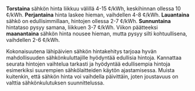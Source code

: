 **Torstaina** sähkön hinta liikkuu välillä 4-15 ¢/kWh, keskihinnan ollessa 10 ¢/kWh. **Perjantaina** hinta laskee hieman, vaihdellen 4-8 ¢/kWh. **Lauantaina** sähkö on edullisimmillaan, hintojen ollessa 2-7 ¢/kWh. **Sunnuntaina** hintataso pysyy samana, liikkuen 3-7 ¢/kWh. Viikon päätteeksi **maanantaina** sähkön hinta nousee hieman, mutta pysyy silti kohtuullisena, vaihdellen 2-6 ¢/kWh.

Kokonaisuutena lähipäivien sähkön hintakehitys tarjoaa hyvän mahdollisuuden sähkönkuluttajille hyödyntää edullisia hintoja. Kannattaa seurata hintojen vaihtelua tarkasti ja hyödyntää edullisempia hintoja esimerkiksi suurempien sähkölaitteiden käytön ajastamisessa. Muista kuitenkin, että sähkön hinta voi vaihdella päivittäin, joten joustavuus on valttia sähkönkulutuksen suunnittelussa.